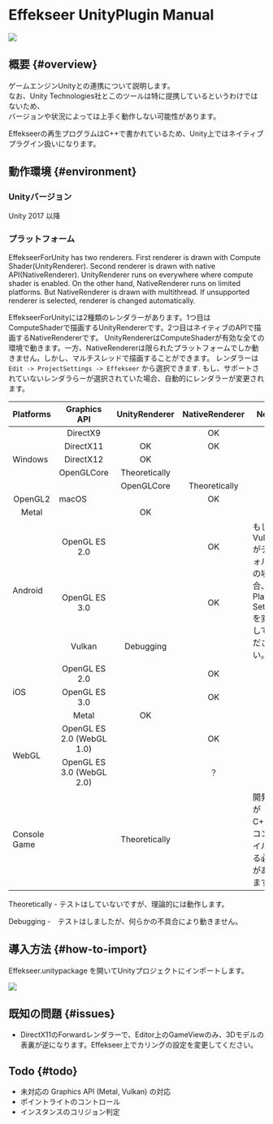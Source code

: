 ﻿# Effekseer UnityPlugin Manual

![](../img/plugin_logo.png)

## 概要 {#overview}

ゲームエンジンUnityとの連携について説明します。  
なお、Unity Technologies社とこのツールは特に提携しているというわけではないため、  
バージョンや状況によっては上手く動作しない可能性があります。

Effekseerの再生プログラムはC++で書かれているため、Unity上ではネイティブプラグイン扱いになります。<br>

## 動作環境 {#environment}

### Unityバージョン
Unity 2017 以降

### プラットフォーム

EffekseerForUnity has two renderers. First renderer is drawn with Compute Shader(UnityRenderer). Second renderer is drawn with native API(NativeRenderer). 
UnityRenderer runs on everywhere where compute shader is enabled. On the other hand, NativeRenderer runs on limited platforms. But NativeRenderer is drawn with multithread.
If unsupported renderer is selected, renderer is changed automatically.

EffekseerForUnityには2種類のレンダラーがあります。1つ目はComputeShaderで描画するUnityRendererです。2つ目はネイティブのAPIで描画するNativeRendererです。
UnityRendererはComputeShaderが有効な全ての環境で動きます。一方、NativeRendererは限られたプラットフォームでしか動きません。しかし、マルチスレッドで描画することができます。
レンダラーは ``` Edit -> ProjectSettings -> Effekseer ``` から選択できます.
もし、サポートされていないレンダラらーが選択されていた場合、自動的にレンダラーが変更されます。

<table>
<thead>
<tr class="header">
<th>Platforms</th>
<th style="text-align: center;">Graphics API</th>
<th style="text-align: center;">UnityRenderer</th>
<th style="text-align: center;">NativeRenderer</th>
<th width="350px">Notes</th>
</tr>
</thead>
<tbody>

<tr>
<td rowspan="5">Windows</td>
<td style="text-align: center;">DirectX9</td>
<td style="text-align: center;"></td>
<td style="text-align: center;">OK</td>
<td rowspan="5">
</td>
</tr>

<tr>
<td style="text-align: center;">DirectX11</td>
<td style="text-align: center;">OK</td>
<td style="text-align: center;">OK</td>
</tr>

<tr>
<td style="text-align: center;">DirectX12</td>
<td style="text-align: center;">OK</td>
<td style="text-align: center;"></td>
</tr>

<tr>
<td style="text-align: center;">OpenGLCore</td>
<td style="text-align: center;">Theoretically</td>
<td style="text-align: center;"></td>
</tr>

<tr>
<td rowspan="3">macOS</td>
<td style="text-align: center;">OpenGLCore</td>
<td style="text-align: center;">Theoretically</td>
<td style="text-align: center;">OK</td>
<td rowspan="3">
</td>
</tr>

<tr>
<td style="text-align: center;">OpenGL2</td>
<td style="text-align: center;"></td>
<td style="text-align: center;">OK</td>
</tr>

<tr>
<td style="text-align: center;">Metal</td>
<td style="text-align: center;">OK</td>
<td style="text-align: center;"></td>
</tr>

<tr>
<td rowspan="3">Android</td>
<td style="text-align: center;">OpenGL ES 2.0</td>
<td style="text-align: center;"></td>
<td style="text-align: center;">OK</td>
<td rowspan="3">
もしVulkanがデフォルトの場合、Player Settingsを変更してください。
</td>
</tr>

<tr>
<td style="text-align: center;">OpenGL ES 3.0</td>
<td style="text-align: center;"></td>
<td style="text-align: center;">OK</td>
</tr>

<tr>
<td style="text-align: center;">Vulkan</td>
<td style="text-align: center;">Debugging</td>
<td style="text-align: center;"></td>
</tr>

<tr>
<td rowspan="3">iOS</td>
<td style="text-align: center;">OpenGL ES 2.0</td>
<td style="text-align: center;"></td>
<td style="text-align: center;">OK</td>
<td rowspan="3">
</td>
</tr>

<tr>
<td style="text-align: center;">OpenGL ES 3.0</td>
<td style="text-align: center;"></td>
<td style="text-align: center;">OK</td>
</tr>

<tr>
<td style="text-align: center;">Metal</td>
<td style="text-align: center;">OK</td>
<td style="text-align: center;"></td>
</tr>

<tr>
<td rowspan="2">WebGL</td>
<td style="text-align: center;">OpenGL ES 2.0 (WebGL 1.0)</td>
<td style="text-align: center;"></td>
<td style="text-align: center;">OK</td>
<td rowspan="2"></td>
</tr>

<tr>
<td style="text-align: center;">OpenGL ES 3.0 (WebGL 2.0)</td>
<td style="text-align: center;"></td>
<td style="text-align: center;">？</td>
</tr>
<tr>
<td>Console Game</td>
<td style="text-align: center;"></td>
<td style="text-align: center;">Theoretically</td>
<td style="text-align: center;"></td>
<td>開発者がC++をコンパイルする必要があります。</td>
</tr>

</tbody>
</table>

Theoretically - テストはしていないですが、理論的には動作します。

Debugging -　テストはしましたが、何らかの不具合により動きません。

## 導入方法 {#how-to-import}
Effekseer.unitypackage を開いてUnityプロジェクトにインポートします。

![](../img/unity_import.png)


## 既知の問題 {#issues}
- DirectX11のForwardレンダラーで、Editor上のGameViewのみ、3Dモデルの表裏が逆になります。Effekseer上でカリングの設定を変更してください。

## Todo {#todo}
- 未対応の Graphics API (Metal, Vulkan) の対応
- ポイントライトのコントロール
- インスタンスのコリジョン判定
